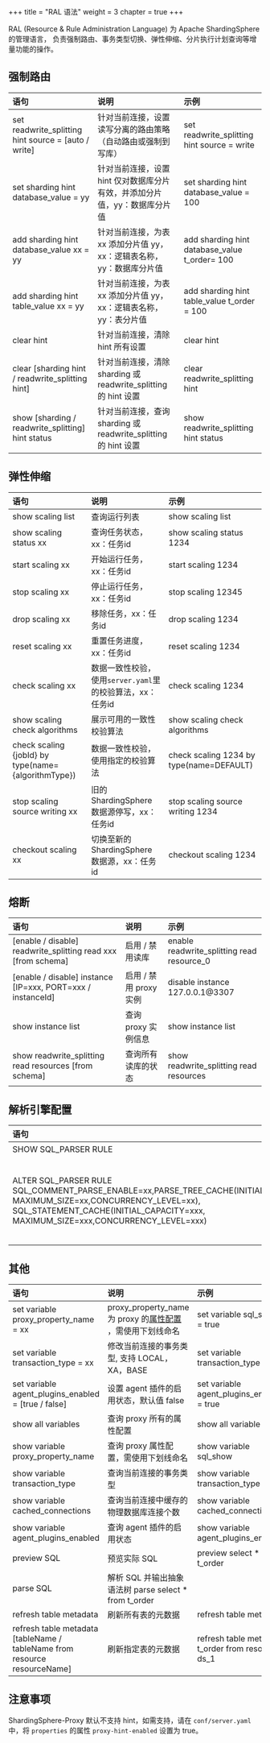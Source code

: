 +++
title = "RAL 语法"
weight = 3
chapter = true
+++

RAL (Resource & Rule Administration Language) 为 Apache ShardingSphere 的管理语言，
负责强制路由、事务类型切换、弹性伸缩、分片执行计划查询等增量功能的操作。

## 强制路由

| 语句                                                  | 说明                                                            | 示例                                           |
|:---------------------------------------------------- |:-------------------------------------------------------------- |:---------------------------------------------- |
| set readwrite_splitting hint source = [auto / write] | 针对当前连接，设置读写分离的路由策略（自动路由或强制到写库）              | set readwrite_splitting hint source = write    |
| set sharding hint database_value = yy                | 针对当前连接，设置 hint 仅对数据库分片有效，并添加分片值，yy：数据库分片值 | set sharding hint database_value = 100         |
| add sharding hint database_value xx = yy             | 针对当前连接，为表 xx 添加分片值 yy，xx：逻辑表名称，yy：数据库分片值     | add sharding hint database_value t_order= 100 |
| add sharding hint table_value xx = yy                | 针对当前连接，为表 xx 添加分片值 yy，xx：逻辑表名称，yy：表分片值        | add sharding hint table_value t_order = 100   |
| clear hint                                           | 针对当前连接，清除 hint 所有设置                                    | clear hint                                    |
| clear [sharding hint / readwrite_splitting hint]     | 针对当前连接，清除 sharding 或 readwrite_splitting 的 hint 设置     | clear readwrite_splitting hint                |
| show [sharding / readwrite_splitting] hint status    | 针对当前连接，查询 sharding 或 readwrite_splitting 的 hint 设置     | show readwrite_splitting hint status          |

## 弹性伸缩

| 语句                                                 | 说明                                                           | 示例                                            |
|:--------------------------------------------------- |:------------------------------------------------------------- |:----------------------------------------------- |
| show scaling list                                   | 查询运行列表                                                    | show scaling list                               |
| show scaling status xx                              | 查询任务状态，xx：任务id                                         | show scaling status 1234                        |
| start scaling xx                                    | 开始运行任务，xx：任务id                                         | start scaling 1234                              |
| stop scaling xx                                     | 停止运行任务，xx：任务id                                         | stop scaling 12345                              |
| drop scaling xx                                     | 移除任务，xx：任务id                                            | drop scaling 1234                               |
| reset scaling xx                                    | 重置任务进度，xx：任务id                                         | reset scaling 1234                              |
| check scaling xx                                    | 数据一致性校验，使用`server.yaml`里的校验算法，xx：任务id            | check scaling 1234                              |
| show scaling check algorithms                       | 展示可用的一致性校验算法                                          | show scaling check algorithms                   |
| check scaling {jobId} by type(name={algorithmType}) | 数据一致性校验，使用指定的校验算法                                  | check scaling 1234 by type(name=DEFAULT)        |
| stop scaling source writing xx                      | 旧的 ShardingSphere 数据源停写，xx：任务id                        | stop scaling source writing 1234                |
| checkout scaling xx                                 | 切换至新的 ShardingSphere 数据源，xx：任务id                      | checkout scaling 1234                           |


## 熔断

| 语句                                                           | 说明                                                | 示例                                            |
|:------------------------------------------------------------- |:-------------------------------------------------- |:----------------------------------------------  |
| [enable / disable] readwrite_splitting read xxx [from schema] | 启用 / 禁用读库                                      | enable readwrite_splitting read resource_0      |
| [enable / disable] instance [IP=xxx, PORT=xxx / instanceId]   | 启用 / 禁用 proxy 实例                               | disable instance 127.0.0.1@3307            |
| show instance list                                            | 查询 proxy 实例信息                                  | show instance list                              |
| show readwrite_splitting read resources [from schema]         | 查询所有读库的状态                                    | show readwrite_splitting read resources         |


## 解析引擎配置

| 语句                                                                                                                                                                                                               | 说明                                                                                                            | 示例                                                                                                                                                                                                                  |
|:-----------------------------------------------------------------------------------------------------------------------------------------------------------------------------------------------------------------|:--------------------------------------------------------------------------------------------------------------|:--------------------------------------------------------------------------------------------------------------------------------------------------------------------------------------------------------------------|
| SHOW SQL_PARSER RULE                                                                                                                                                                                             | 查询当前解析引擎相关配置                                                                                                  | SHOW SQL_PARSER RULE                                                                                                                                                                                                |
| ALTER SQL_PARSER RULE SQL_COMMENT_PARSE_ENABLE=xx,PARSE_TREE_CACHE(INITIAL_CAPACITY=xx, MAXIMUM_SIZE=xx,CONCURRENCY_LEVEL=xx), SQL_STATEMENT_CACHE(INITIAL_CAPACITY=xxx, MAXIMUM_SIZE=xxx,CONCURRENCY_LEVEL=xxx) | 更新当前解析引擎配置，SQL_COMMENT_PARSE_ENABLE：是否解析 SQL 注释，PARSE_TREE_CACHE：语法树本地缓存配置，SQL_STATEMENT_CACHE：sql语句本地缓存配置项   | ALTER SQL_PARSER RULE SQL_COMMENT_PARSE_ENABLE=false,PARSE_TREE_CACHE(INITIAL_CAPACITY=10, MAXIMUM_SIZE=11,CONCURRENCY_LEVEL=1), SQL_STATEMENT_CACHE(INITIAL_CAPACITY=11, MAXIMUM_SIZE=11,CONCURRENCY_LEVEL=100)    |

## 其他

| 语句                                                                         | 说明                                                         | 示例                                            |
|:--------------------------------------------------------------------------- |:----------------------------------------------------------- |:----------------------------------------------- |
| set variable proxy_property_name = xx                                       | proxy_property_name 为 proxy 的[属性配置](/cn/user-manual/shardingsphere-proxy/props/) ，需使用下划线命名 | set variable sql_show = true            |
| set variable transaction_type = xx                                          | 修改当前连接的事务类型, 支持 LOCAL，XA，BASE                     | set variable transaction_type = XA               |
| set variable agent_plugins_enabled = [true / false]                         | 设置 agent 插件的启用状态，默认值 false                         | set variable agent_plugins_enabled = true        |
| show all variables                                                          | 查询 proxy 所有的属性配置                                      | show all variable                                |
| show variable proxy_property_name                                           | 查询 proxy 属性配置，需使用下划线命名                            | show variable sql_show                           |
| show variable transaction_type                                              | 查询当前连接的事务类型                                          | show variable transaction_type                   |
| show variable cached_connections                                            | 查询当前连接中缓存的物理数据库连接个数                             | show variable cached_connections                 |
| show variable agent_plugins_enabled                                         | 查询 agent 插件的启用状态                                       | show variable agent_plugins_enabled              |
| preview SQL                                                                 | 预览实际 SQL                                                  | preview select * from t_order                    |
| parse SQL                                                                   | 解析 SQL 并输出抽象语法树                                        parse select * from t_order                      |
| refresh table metadata                                                      | 刷新所有表的元数据                                              | refresh table metadata                          |
| refresh table metadata [tableName / tableName from resource resourceName]   | 刷新指定表的元数据                                              | refresh table metadata t_order from resource ds_1 |

## 注意事项

ShardingSphere-Proxy 默认不支持 hint，如需支持，请在 `conf/server.yaml` 中，将 `properties` 的属性 `proxy-hint-enabled` 设置为 true。
